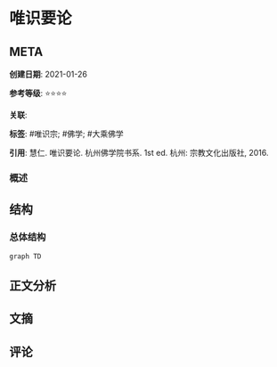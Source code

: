 # 唯识要论

## META

**创建日期**: 2021-01-26

**参考等级**: ⭐⭐⭐⭐

**关联**: 

**标签**: #唯识宗; #佛学; #大乘佛学 

**引用**: 慧仁. 唯识要论. 杭州佛学院书系. 1st ed. 杭州: 宗教文化出版社, 2016.

### 概述


## 结构

### 总体结构

```mermaid
graph TD

```

## 正文分析

## 文摘

## 评论
